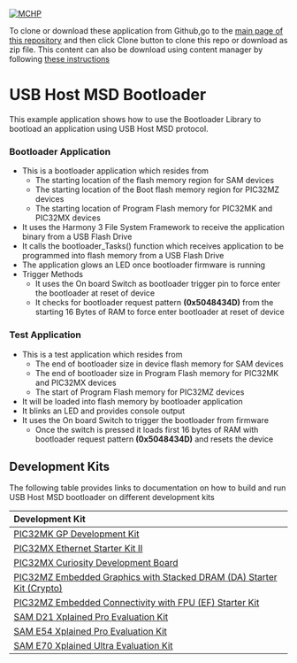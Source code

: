 [![MCHP](https://www.microchip.com/ResourcePackages/Microchip/assets/dist/images/logo.png)](https://www.microchip.com)

To clone or download these application from Github,go to the [main page of this repository](https://github.com/Microchip-MPLAB-Harmony/bootloader_apps_usb) and then click Clone button to clone this repo or download as zip file. This content can also be download using content manager by following [these instructions](https://github.com/Microchip-MPLAB-Harmony/contentmanager/wiki)

# USB Host MSD Bootloader

This example application shows how to use the Bootloader Library to bootload an application using USB Host MSD protocol.

### Bootloader Application

- This is a bootloader application which resides from
    - The starting location of the flash memory region for SAM devices
    - The starting location of the Boot flash memory region for PIC32MZ devices
    - The starting location of Program Flash memory for PIC32MK and PIC32MX devices
- It uses the Harmony 3 File System Framework to receive the application binary from a USB Flash Drive
- It calls the bootloader_Tasks() function which receives application to be programmed into flash memory from a USB Flash Drive
- The application glows an LED once bootloader firmware is running
- Trigger Methods
    - It uses the On board Switch as bootloader trigger pin to force enter the bootloader at reset of device
    - It checks for bootloader request pattern **(0x5048434D)** from the starting 16 Bytes of RAM to force enter bootloader at reset of device

### Test Application

- This is a test application which resides from
    - The end of bootloader size in device flash memory for SAM devices
    - The end of bootloader size in Program Flash memory for PIC32MK and PIC32MX devices
    - The start of Program Flash memory for PIC32MZ devices
- It will be loaded into flash memory by bootloader application
- It blinks an LED and provides console output
- It uses the On board Switch to trigger the bootloader from firmware
    - Once the switch is pressed it loads first 16 bytes of RAM with bootloader request pattern **(0x5048434D)** and resets the device

## Development Kits
The following table provides links to documentation on how to build and run USB Host MSD bootloader on different development kits

| Development Kit |
|:---------|
|[PIC32MK GP Development Kit](docs/readme_pic32mk_gp_db.md) |
|[PIC32MX Ethernet Starter Kit II](docs/readme_pic32mx_eth_sk2.md) |
|[PIC32MX Curiosity Development Board](docs/readme_pic32mx470_curiosity.md) |
|[PIC32MZ Embedded Graphics with Stacked DRAM (DA) Starter Kit (Crypto)](docs/readme_pic32mz_das_sk.md) |
|[PIC32MZ Embedded Connectivity with FPU (EF) Starter Kit](docs/readme_pic32mz_ef_sk.md) |
|[SAM D21 Xplained Pro Evaluation Kit](docs/readme_sam_d21_xpro.md) |
|[SAM E54 Xplained Pro Evaluation Kit](docs/readme_sam_e54_xpro.md) |
|[SAM E70 Xplained Ultra Evaluation Kit](docs/readme_sam_e70_xult.md) |
